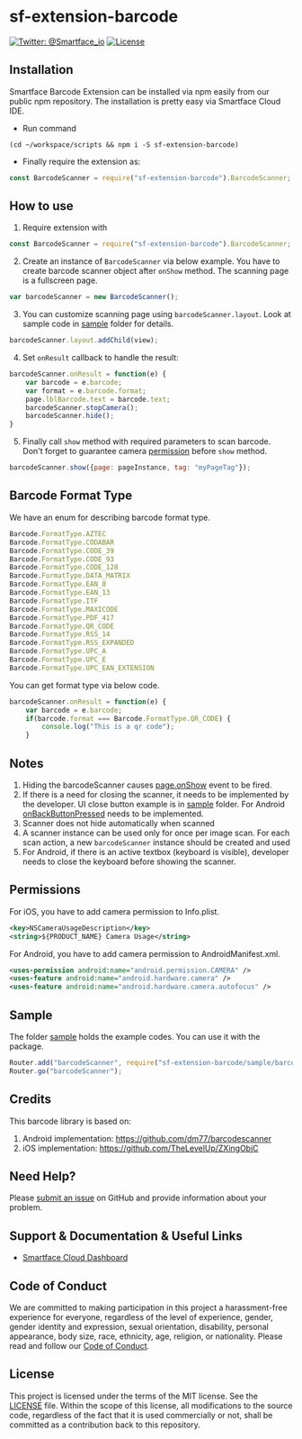 # sf-extension-barcode
[![Twitter: @Smartface_io](https://img.shields.io/badge/contact-@Smartface_io-blue.svg?style=flat)](https://twitter.com/smartface_io)
[![License](https://img.shields.io/badge/license-MIT-green.svg?style=flat)](https://raw.githubusercontent.com/smartface/sf-extension-barcode/master/LICENSE)
## Installation
Smartface Barcode Extension can be installed via npm easily from our public npm repository. The installation is pretty easy via Smartface Cloud IDE.
- Run command
```shell
(cd ~/workspace/scripts && npm i -S sf-extension-barcode)
```
- Finally require the extension as:
```javascript
const BarcodeScanner = require("sf-extension-barcode").BarcodeScanner;
```
## How to use
1) Require extension with
```javascript
const BarcodeScanner = require("sf-extension-barcode").BarcodeScanner;
```
2) Create an instance of `BarcodeScanner` via below example. You have to create barcode scanner object after `onShow` method. The scanning page is a fullscreen page.
```javascript
var barcodeScanner = new BarcodeScanner();
```
3) You can customize scanning page using `barcodeScanner.layout`. Look at sample code in [sample](./sample) folder for details.
```javascript
barcodeScanner.layout.addChild(view);
```
4) Set `onResult` callback to handle the result: 
```javascript
barcodeScanner.onResult = function(e) {
    var barcode = e.barcode;
    var format = e.barcode.format;
    page.lblBarcode.text = barcode.text;
    barcodeScanner.stopCamera();
    barcodeScanner.hide();
}
```
5) Finally call `show` method with required parameters to scan barcode. Don't forget to guarantee camera [permission](#permissions) before `show` method.
```javascript
barcodeScanner.show({page: pageInstance, tag: "myPageTag"});
```

## Barcode Format Type
We have an enum for describing barcode format type. 
```javascript
Barcode.FormatType.AZTEC
Barcode.FormatType.CODABAR
Barcode.FormatType.CODE_39
Barcode.FormatType.CODE_93
Barcode.FormatType.CODE_128
Barcode.FormatType.DATA_MATRIX
Barcode.FormatType.EAN_8
Barcode.FormatType.EAN_13
Barcode.FormatType.ITF
Barcode.FormatType.MAXICODE
Barcode.FormatType.PDF_417
Barcode.FormatType.QR_CODE
Barcode.FormatType.RSS_14
Barcode.FormatType.RSS_EXPANDED
Barcode.FormatType.UPC_A
Barcode.FormatType.UPC_E
Barcode.FormatType.UPC_EAN_EXTENSION
```    

You can get format type via below code.
```javascript
barcodeScanner.onResult = function(e) {
    var barcode = e.barcode;
    if(barcode.format === Barcode.FormatType.QR_CODE) {
        console.log("This is a qr code");
    }
```    
## Notes
1. Hiding the barcodeScanner causes [page.onShow](http://ref.smartface.io/#!/api/UI.Page-event-onShow) event to be fired.
2. If there is a need for closing the scanner, it needs to be implemented by the developer. UI close button example is in [sample](./sample) folder. For Android [onBackButtonPressed](http://ref.smartface.io/#!/api/UI.Page-event-onBackButtonPressed) needs to be implemented.
3. Scanner does not hide automatically when scanned
4. A scanner instance can be used only for once per image scan. For each scan action, a new `barcodeScanner` instance should be created and used
5. For Android, if there is an active textbox (keyboard is visible), developer needs to close the keyboard before showing the scanner.

## Permissions
 For iOS, you have to add camera permission to Info.plist.
```xml
<key>NSCameraUsageDescription</key>
<string>${PRODUCT_NAME} Camera Usage</string>
```
For Android, you have to add camera permission to AndroidManifest.xml.
```xml
<uses-permission android:name="android.permission.CAMERA" />
<uses-feature android:name="android.hardware.camera" />
<uses-feature android:name="android.hardware.camera.autofocus" />
```
## Sample
The folder [sample](./sample) holds the example codes. You can use it with the package.
```javascript
Router.add("barcodeScanner", require("sf-extension-barcode/sample/barcodeScanner"));
Router.go("barcodeScanner");
```
## Credits
This barcode library is based on:
1) Android implementation: https://github.com/dm77/barcodescanner
2) iOS implementation: https://github.com/TheLevelUp/ZXingObjC
## Need Help?
Please [submit an issue](https://github.com/smartface/sf-extension-barcode/issues) on GitHub and provide information about your problem.
## Support & Documentation & Useful Links
- [Smartface Cloud Dashboard](https://cloud.smartface.io)
## Code of Conduct
We are committed to making participation in this project a harassment-free experience for everyone, regardless of the level of experience, gender, gender identity and expression, sexual orientation, disability, personal appearance, body size, race, ethnicity, age, religion, or nationality.
Please read and follow our [Code of Conduct](https://github.com/smartface/sf-extension-barcode/blob/master/CODE_OF_CONDUCT.md).
## License
This project is licensed under the terms of the MIT license. See the [LICENSE](https://raw.githubusercontent.com/smartface/sf-extension-barcode/master/LICENSE) file. Within the scope of this license, all modifications to the source code, regardless of the fact that it is used commercially or not, shall be committed as a contribution back to this repository.
